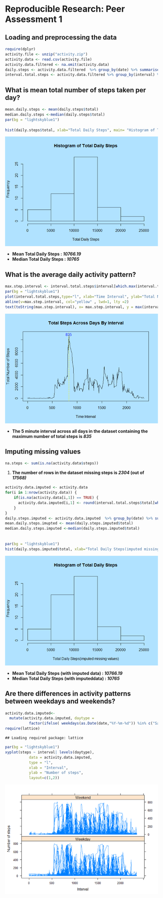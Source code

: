 # Reproducible Research: Peer Assessment 1

## Loading and preprocessing the data


```r
require(dplyr)
activity.file <- unzip("activity.zip")
activity.data <- read.csv(activity.file)
activity.data.filtered <- na.omit(activity.data)
daily.steps <- activity.data.filtered  %>% group_by(date) %>% summarise(total=sum(steps)) 
interval.total.steps <- activity.data.filtered %>% group_by(interval) %>% summarise(total=sum(steps))
```


## What is mean total number of steps taken per day?

```r
mean.daily.steps <- mean(daily.steps$total)
median.daily.steps <-median(daily.steps$total)
par(bg = "lightskyblue1")

hist(daily.steps$total, xlab="Total Daily Steps", main= "Histogram of Total Daily Steps")
```

![](PA1_template_files/figure-html/unnamed-chunk-2-1.png) 

+ **Mean Total Daily Steps   :  _10766.19_**
+ **Median Total Daily Steps : _10765_**


## What is the average daily activity pattern?


```r
max.step.interval <- interval.total.steps$interval[which.max(interval.total.steps$total)]
par(bg = "lightskyblue1")
plot(interval.total.steps,type="l", xlab="Time Interval", ylab="Total Number of Steps", main = "Total Steps Across Days By Interval")
abline(v=max.step.interval, col="yellow" , lwd=1, lty =2)
text(toString(max.step.interval), x= max.step.interval, y = max(interval.total.steps$total),col="blue")
```

![](PA1_template_files/figure-html/unnamed-chunk-3-1.png) 


+ **The 5 minute interval across all days in the dataset containing the maximum number of total steps is   _835_**



## Imputing missing values


```r
na.steps <- sum(is.na(activity.data$steps))
```

1. **The  number of rows in the dataset missing  steps is   _2304_  (out of _17568)_**


```r
activity.data.imputed <- activity.data
for(i in 1:nrow(activity.data)) {
    if(is.na(activity.data[i,1]) == TRUE) {
      activity.data.imputed[i,1] <- round(interval.total.steps$total[which(interval.total.steps$interval ==  activity.data[i,3])]/length(unique(activity.data$date)))
    }
}
daily.steps.imputed <- activity.data.imputed  %>% group_by(date) %>% summarise(total=sum(steps)) 
mean.daily.steps.imupted <- mean(daily.steps.imputed$total)
median.daily.steps.imputed <-median(daily.steps.imputed$total)


par(bg = "lightskyblue1")
hist(daily.steps.imputed$total, xlab="Total Daily Steps(imputed missing values)", main= "Histogram of Total Daily Steps")
```

![](PA1_template_files/figure-html/unnamed-chunk-5-1.png) 


+ **Mean Total Daily Steps  (with imputed data) :  _10766.19_**
+ **Median Total Daily Steps (with imputeddata) : _10765_**


## Are there differences in activity patterns between weekdays and weekends?



```r
activity.data.imputed<- 
  mutate(activity.data.imputed, daytype = 
           factor(ifelse( weekdays(as.Date(date,"%Y-%m-%d")) %in% c("Saturday","Sunday"),"Weekend","Weekday")))
require(lattice)
```

```
## Loading required package: lattice
```

```r
par(bg = "lightskyblue1")
xyplot(steps ~ interval| levels(daytype), 
           data = activity.data.imputed,
           type = "l",
           xlab = "Interval",
           ylab = "Number of steps",
           layout=c(1,2))
```

![](PA1_template_files/figure-html/unnamed-chunk-6-1.png) 

